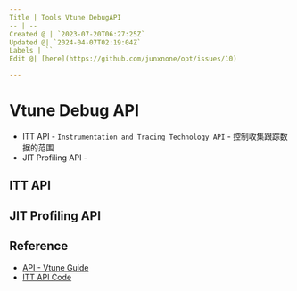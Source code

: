 ```yaml
---
Title | Tools Vtune DebugAPI
-- | --
Created @ | `2023-07-20T06:27:25Z`
Updated @| `2024-04-07T02:19:04Z`
Labels | ``
Edit @| [here](https://github.com/junxnone/opt/issues/10)

---
```

# Vtune Debug API
- ITT API - `Instrumentation and Tracing Technology API` - 控制收集跟踪数据的范围
- JIT Profiling API - 

## ITT API


## JIT Profiling API

## Reference
- [API - Vtune Guide](https://www.intel.com/content/www/us/en/docs/vtune-profiler/user-guide/2023-0/api-support.html)
- [ITT API Code](https://github.com/intel/ittapi)

